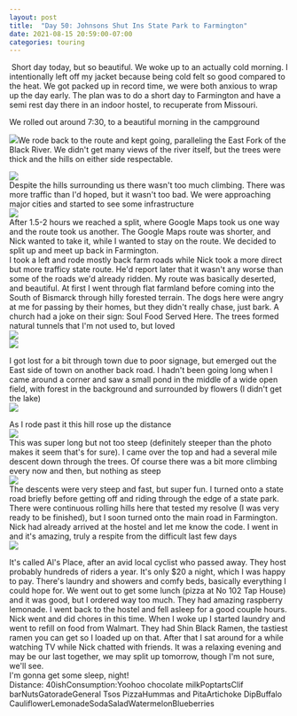 ```yaml
---
layout: post
title:  "Day 50: Johnsons Shut Ins State Park to Farmington"
date: 2021-08-15 20:59:00-07:00
categories: touring
---
```

 Short day today, but so beautiful. We woke up to an actually cold morning. I intentionally left off my jacket because being cold felt so good compared to the heat. We got packed up in record time, we were both anxious to wrap up the day early. The plan was to do a short day to Farmington and have a semi rest day there in an indoor hostel, to recuperate from Missouri.

We rolled out around 7:30, to a beautiful morning in the campground

[![](https://1.bp.blogspot.com/-48Nogo8Y3jw/YRnbMe2iGCI/AAAAAAAAWRk/XeXgsCXX5B8Fjd3tmJ-bZPoJFqCEVoqWACPcBGAsYHg/s320/IMG_20210815_073550.jpg)](https://1.bp.blogspot.com/-48Nogo8Y3jw/YRnbMe2iGCI/AAAAAAAAWRk/XeXgsCXX5B8Fjd3tmJ-bZPoJFqCEVoqWACPcBGAsYHg/s4048/IMG_20210815_073550.jpg)We rode back to the route and kept going, paralleling the East Fork of the Black River. We didn't get many views of the river itself, but the trees were thick and the hills on either side respectable.

[![](https://1.bp.blogspot.com/-9C-YhIrAkFc/YRndTlWzOZI/AAAAAAAAWRw/NQABqi9yv1MajJuNoEO6tNmuy7Rfqf7hQCPcBGAsYHg/s320/IMG_20210815_074312.jpg)](https://1.bp.blogspot.com/-9C-YhIrAkFc/YRndTlWzOZI/AAAAAAAAWRw/NQABqi9yv1MajJuNoEO6tNmuy7Rfqf7hQCPcBGAsYHg/s4048/IMG_20210815_074312.jpg)  
Despite the hills surrounding us there wasn't too much climbing. There was more traffic than I'd hoped, but it wasn't too bad. We were approaching major cities and started to see some infrastructure  
[![](https://1.bp.blogspot.com/-f1UQ3aEuOX8/YRndr0-afrI/AAAAAAAAWR4/0uEdEcCpCpc8DNPOaFTVRfaGnUbzTtf2gCPcBGAsYHg/s320/IMG_20210815_083823.jpg)](https://1.bp.blogspot.com/-f1UQ3aEuOX8/YRndr0-afrI/AAAAAAAAWR4/0uEdEcCpCpc8DNPOaFTVRfaGnUbzTtf2gCPcBGAsYHg/s4048/IMG_20210815_083823.jpg)  
After 1.5-2 hours we reached a split, where Google Maps took us one way and the route took us another. The Google Maps route was shorter, and Nick wanted to take it, while I wanted to stay on the route. We decided to split up and meet up back in Farmington.  
I took a left and rode mostly back farm roads while Nick took a more direct but more trafficy state route. He'd report later that it wasn't any worse than some of the roads we'd already ridden. My route was basically deserted, and beautiful. At first I went through flat farmland before coming into the South of Bismarck through hilly forested terrain. The dogs here were angry at me for passing by their homes, but they didn't really chase, just bark. A church had a joke on their sign: Soul Food Served Here. The trees formed natural tunnels that I'm not used to, but loved  
[![](https://1.bp.blogspot.com/-ozimKkA6A60/YRne-HPAZ8I/AAAAAAAAWSE/U0FQcU6RZJ4ow0jxnG7doTDXJQz66jjLgCPcBGAsYHg/s320/IMG_20210815_091012.jpg)](https://1.bp.blogspot.com/-ozimKkA6A60/YRne-HPAZ8I/AAAAAAAAWSE/U0FQcU6RZJ4ow0jxnG7doTDXJQz66jjLgCPcBGAsYHg/s4048/IMG_20210815_091012.jpg)  
[![](https://1.bp.blogspot.com/-5qg2imFp_a0/YRne-BQjtYI/AAAAAAAAWSE/Cq5DFbxI9kgK7FGtuNLdBmGsw4HuI7QDACPcBGAsYHg/s320/IMG_20210815_095745.jpg)](https://1.bp.blogspot.com/-5qg2imFp_a0/YRne-BQjtYI/AAAAAAAAWSE/Cq5DFbxI9kgK7FGtuNLdBmGsw4HuI7QDACPcBGAsYHg/s4048/IMG_20210815_095745.jpg)  
  
I got lost for a bit through town due to poor signage, but emerged out the East side of town on another back road. I hadn't been going long when I came around a corner and saw a small pond in the middle of a wide open field, with forest in the background and surrounded by flowers (I didn't get the lake)  
[![](https://1.bp.blogspot.com/-c4EaMcE1bOA/YRngBwdTxHI/AAAAAAAAWSU/l9VhQk0qDNYVEpwadK3-00lWx8thRecVwCPcBGAsYHg/s320/IMG_20210815_102615.jpg)](https://1.bp.blogspot.com/-c4EaMcE1bOA/YRngBwdTxHI/AAAAAAAAWSU/l9VhQk0qDNYVEpwadK3-00lWx8thRecVwCPcBGAsYHg/s4048/IMG_20210815_102615.jpg)  
  
As I rode past it this hill rose up the distance  
[![](https://1.bp.blogspot.com/-MykwxT0ur_s/YRnfggg1TRI/AAAAAAAAWSM/FvKQV4GCB9kpsnibmbmEnR3nipsr6RLTQCPcBGAsYHg/s320/IMG_20210815_103036.jpg)](https://1.bp.blogspot.com/-MykwxT0ur_s/YRnfggg1TRI/AAAAAAAAWSM/FvKQV4GCB9kpsnibmbmEnR3nipsr6RLTQCPcBGAsYHg/s4048/IMG_20210815_103036.jpg)  
This was super long but not too steep (definitely steeper than the photo makes it seem that's for sure). I came over the top and had a several mile descent down through the trees. Of course there was a bit more climbing every now and then, but nothing as steep  
[![](https://1.bp.blogspot.com/-JrJcVoPNLJk/YRngxmCVb1I/AAAAAAAAWSg/U1xh1pia4kcYmB8jvjaZ8HQqoQam9iVIQCPcBGAsYHg/s320/IMG_20210815_104813.jpg)](https://1.bp.blogspot.com/-JrJcVoPNLJk/YRngxmCVb1I/AAAAAAAAWSg/U1xh1pia4kcYmB8jvjaZ8HQqoQam9iVIQCPcBGAsYHg/s4048/IMG_20210815_104813.jpg)  
The descents were very steep and fast, but super fun. I turned onto a state road briefly before getting off and riding through the edge of a state park. There were continuous rolling hills here that tested my resolve (I was very ready to be finished), but I soon turned onto the main road in Farmington. Nick had already arrived at the hostel and let me know the code. I went in and it's amazing, truly a respite from the difficult last few days  
[![](https://1.bp.blogspot.com/-a6rOM4TtUkA/YRnhVkZ2IMI/AAAAAAAAWSo/XgFmCjq5s8MRI6EpfURhXNobhyYgwROrQCPcBGAsYHg/s320/IMG_20210815_174357.jpg)](https://1.bp.blogspot.com/-a6rOM4TtUkA/YRnhVkZ2IMI/AAAAAAAAWSo/XgFmCjq5s8MRI6EpfURhXNobhyYgwROrQCPcBGAsYHg/s4048/IMG_20210815_174357.jpg)  
  
It's called Al's Place, after an avid local cyclist who passed away. They host probably hundreds of riders a year. It's only $20 a night, which I was happy to pay. There's laundry and showers and comfy beds, basically everything I could hope for. We went out to get some lunch (pizza at No 102 Tap House) and it was good, but I ordered way too much. They had amazing raspberry lemonade. I went back to the hostel and fell asleep for a good couple hours. Nick went and did chores in this time. When I woke up I started laundry and went to refill on food from Walmart. They had Shin Black Ramen, the tastiest ramen you can get so I loaded up on that. After that I sat around for a while watching TV while Nick chatted with friends. It was a relaxing evening and may be our last together, we may split up tomorrow, though I'm not sure, we'll see.  
I'm gonna get some sleep, night!  
Distance: 40ishConsumption:Yoohoo chocolate milkPoptartsClif barNutsGatoradeGeneral Tsos PizzaHummas and PitaArtichoke DipBuffalo CauliflowerLemonadeSodaSaladWatermelonBlueberries
